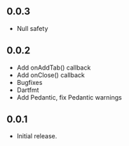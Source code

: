 ## 0.0.3
- Null safety

## 0.0.2

- Add onAddTab() callback
- Add onClose() callback
- Bugfixes
- Dartfmt
- Add Pedantic, fix Pedantic warnings

## 0.0.1

- Initial release.

